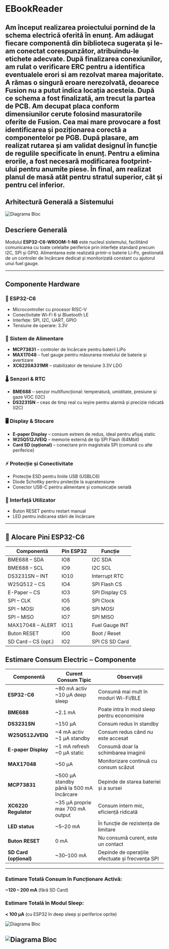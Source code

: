 # EBookReader

Am început realizarea proiectului pornind de la schema electrică oferită în enunț. Am adăugat fiecare componentă din biblioteca sugerata și le-am conectat corespunzător, atribuindu-le etichete adecvate. După finalizarea conexiunilor, am rulat o verificare ERC pentru a identifica eventualele erori si am rezolvat marea majoritate. A rămas o singură eroare nerezolvată, deoarece Fusion nu a putut indica locația acesteia. După ce schema a fost finalizată, am trecut la partea de PCB. Am decupat placa conform dimensiunilor cerute folosind masuratorile oferite de Fusion. Cea mai mare provocare a fost identificarea și poziționarea corectă a componentelor pe PGB. După plasare, am realizat rutarea și am validat designul în funcție de regulile specificate în enunț. Pentru a elimina erorile, a fost necesară modificarea footprint-ului pentru anumite piese. În final, am realizat planul de masă atât pentru stratul superior, cât și pentru cel inferior.
---

## Arhitectură Generală a Sistemului

![Diagrama Bloc](Images/diagrama.png)

## Descriere Generală

Modulul **ESP32-C6-WROOM-1-N8** este nucleul sistemului, facilitând comunicarea cu toate celelalte periferice prin interfețe standard precum I2C, SPI și GPIO. Alimentarea este realizată printr-o baterie Li-Po, gestionată de un controler de încărcare dedicat și monitorizată constant cu ajutorul unui fuel gauge.

---

## Componente Hardware

### 🧠 ESP32-C6
- Microcontroller cu procesor RISC-V
- Conectivitate Wi-Fi 6 și Bluetooth LE
- Interfețe: SPI, I2C, UART, GPIO
- Tensiune de operare: 3.3V

### 🔋 Sistem de Alimentare
- **MCP73831** – controler de încărcare pentru baterii LiPo
- **MAX17048** – fuel gauge pentru măsurarea nivelului de baterie și avertizare
- **XC6220A331MR** – stabilizator de tensiune 3.3V LDO

### 🌡️ Senzori & RTC
- **BME688** – senzor multifuncțional: temperatură, umiditate, presiune și gaze VOC (I2C)
- **DS3231SN** – ceas de timp real cu ieșire pentru alarmă și precizie ridicată (I2C)

### 🖥️ Display & Stocare
- **E-paper Display** – consum extrem de redus, ideal pentru afișaj static
- **W25Q512JVEIQ** – memorie externă de tip SPI Flash (64Mbit)
- **Card SD (opțional)** – conectare prin magistrala SPI (comună cu alte periferice)

### ⚡ Protecție și Conectivitate
- Protecție ESD pentru liniile USB (USBLC6)
- Diode Schottky pentru protecție la supratensiune
- Conector USB-C pentru alimentare și comunicație serială

### 🔘 Interfață Utilizator
- Buton RESET pentru restart manual
- LED pentru indicarea stării de încărcare

---

## 🧩 Alocare Pini ESP32-C6

| Componentă           | Pin ESP32 | Funcție            |
|----------------------|-----------|--------------------|
| BME688 – SDA         | IO8       | I2C SDA            |
| BME688 – SCL         | IO9       | I2C SCL            |
| DS3231SN – INT       | IO10      | Interrupt RTC      |
| W25Q512 – CS         | IO4       | SPI Flash CS       |
| E-Paper – CS         | IO3       | SPI Display CS     |
| SPI – CLK            | IO5       | SPI Clock          |
| SPI – MOSI           | IO6       | SPI MOSI           |
| SPI – MISO           | IO7       | SPI MISO           |
| MAX17048 – ALERT     | IO11      | Fuel Gauge INT     |
| Buton RESET          | IO0       | Boot / Reset       |
| SD Card – CS (opt.)  | IO2       | SPI CS SD Card     |

## Estimare Consum Electric – Componente

| Componentă           | Curent Consum Tipic                        | Observații                                                   |
|----------------------|--------------------------------------------|--------------------------------------------------------------|
| **ESP32-C6**         | ~80 mA activ<br>~10 µA deep sleep          | Consumă mai mult în moduri Wi-Fi/BLE                         |
| **BME688**           | ~2.1 mA                                    | Poate intra în mod sleep pentru economisire                  |
| **DS3231SN**         | ~150 µA                                    | Consum redus în standby                                      |
| **W25Q512JVEIQ**     | ~4 mA activ<br>~1 µA standby                | Consum redus când nu este accesat                            |
| **E-paper Display**  | ~1 mA refresh<br>~0 µA static               | Consumă doar la schimbarea imaginii                          |
| **MAX17048**         | ~50 µA                                     | Monitorizare continuă cu consum scăzut                       |
| **MCP73831**         | ~500 µA standby<br>până la 500 mA încărcare| Depinde de starea bateriei și a sursei                       |
| **XC6220 Regulator** | ~35 µA proprie<br>max 700 mA output        | Consum intern mic, eficiență ridicată                        |
| **LED status**       | ~5–20 mA                                   | În funcție de rezistența de limitare                         |
| **Buton RESET**      | 0 mA                                       | Nu consumă curent, este un contact                           |
| **SD Card (opțional)** | ~30–100 mA                                | Depinde de operațiile efectuate și frecvența SPI             |

---

### Estimare Totală Consum în Funcționare Activă:
**~120 – 200 mA** (fără SD Card)

### Estimare Totală în Modul Sleep:
**< 100 µA** (cu ESP32 în deep sleep și periferice oprite)

![Diagrama Bloc](Images/3d.jfif)

![Diagrama Bloc](Images/pgb.jfif)
---

